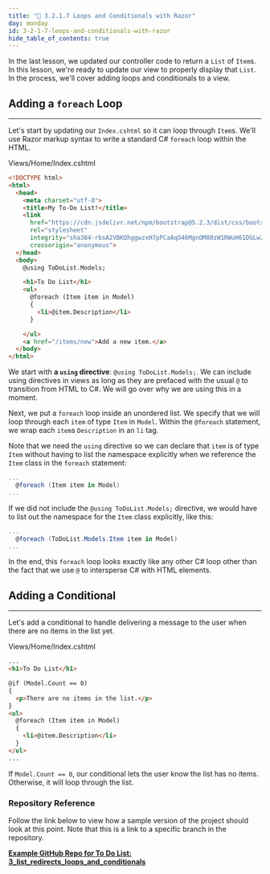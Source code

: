 ```yaml
---
title: "📓 3.2.1.7 Loops and Conditionals with Razor"
day: monday
id: 3-2-1-7-loops-and-conditionals-with-razor
hide_table_of_contents: true
---
```


In the last lesson, we updated our controller code to return a `List` of `Item`s. In this lesson, we're ready to update our view to properly display that `List`. In the process, we'll cover adding loops and conditionals to a view.

## Adding a `foreach` Loop
---

Let's start by updating our `Index.cshtml` so it can loop through `Item`s. We'll use Razor markup syntax to write a standard C# `foreach` loop within the HTML.

<div class="filename">Views/Home/Index.cshtml</div>

```html
<!DOCTYPE html>
<html>
  <head>
    <meta charset="utf-8">
    <title>My To-Do List!</title>
    <link 
      href="https://cdn.jsdelivr.net/npm/bootstrap@5.2.3/dist/css/bootstrap.min.css" 
      rel="stylesheet" 
      integrity="sha384-rbsA2VBKQhggwzxH7pPCaAqO46MgnOM80zW1RWuH61DGLwZJEdK2Kadq2F9CUG65" 
      crossorigin="anonymous">
  </head>
  <body>
    @using ToDoList.Models;

    <h1>To Do List</h1>
    <ul>
      @foreach (Item item in Model)
      {
        <li>@item.Description</li>
      }

    </ul>
    <a href="/items/new">Add a new item.</a>
  </body>
</html>
```

We start with **a `using` directive**: `@using ToDoList.Models;`. We can include using directives in views as long as they are prefaced with the usual `@` to transition from HTML to C#. We will go over why we are using this in a moment.

Next, we put a `foreach` loop inside an unordered list. We specify that we will loop through each `item` of type `Item` in `Model`. Within the `@foreach` statement, we wrap each `item`s `Description` in an `li` tag.

Note that we need the `using` directive so we can declare that `item` is of type `Item` without having to list the namespace explicitly when we reference the `Item` class in the `foreach` statement:

```csharp
...
  @foreach (Item item in Model)
...
```

If we did not include the `@using ToDoList.Models;` directive, we would have to list out the namespace for the `Item` class explicitly, like this:

```csharp
...
  @foreach (ToDoList.Models.Item item in Model)
...
```

In the end, this `foreach` loop looks exactly like any other C# loop other than the fact that we use `@` to intersperse C# with HTML elements.

## Adding a Conditional
---

Let's add a conditional to handle delivering a message to the user when there are no items in the list yet.

<div class="filename">Views/Home/Index.cshtml</div>

```html
...
<h1>To Do List</h1>

@if (Model.Count == 0)
{
  <p>There are no items in the list.</p>
}
<ul>
  @foreach (Item item in Model)
  {
    <li>@item.Description</li>
  }
</ul>
...
```

If `Model.Count == 0`, our conditional lets the user know the list has no items. Otherwise, it will loop through the list.

### Repository Reference

Follow the link below to view how a sample version of the project should look at this point. Note that this is a link to a specific branch in the repository.

**[<i class="glyphicon glyphicon-folder-open"></i> Example GitHub Repo for To Do List: 3\_list\_redirects\_loops\_and\_conditionals](https://github.com/epicodus-lessons/section-2-to-do-list-csharp-net6/tree/3_list_redirects_loops_and_conditionals)**

